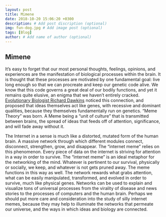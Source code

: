 ```yaml
---
layout: post
title: Mimene
date: 2018-10-20 15:06:20 +0300
description: # Add post discription (optional)
img: fun-dog.jpg # Add image post (optional)
tags: [Blog]
author: # Add name of author (optional)
---
```

## Mimene

It’s easy to forget that our most personal thoughts, feelings, opinions, and experiences are the manifestation of biological processes within the brain. It is thought that these processes are motivated by one fundamental goal: live long enough so that we can procreate and keep our genetic code alive. We know that this code governs a great deal of our bodily functions, and yet it remains quite elusive, an enigma that we haven’t entirely cracked. [Evolutionary Biologist Richard Dawkins](http://nautil.us/issue/5/fame/the-meme-as-meme) noticed this connection, and proposed that ideas themselves act like genes, with recessive and dominant qualities, because they themselves fundamentally run on genetics. “Meme Theory” was born. A Meme being a “unit of culture” that is transmitted between brains, the spread of ideas that feeds off of attention, significance, and will fade away without it. 
	
  The Internet in a sense is much like a distorted, mutated form of the human brain. A massive network through which different modules connect, disconnect, strengthen, grow, and disappear. The “internet meme” relies on this phenomenon. Every piece of data on the internet is striving for attention in a way in order to survive. The “internet meme” is an ideal metaphor for the networking of the mind. Whatever is pertinent to our survival, physically or socially, we keep, and whatever is not gets pruned away. The meme functions in this way as well. The network rewards what grabs attention, what can be easily manipulated, transformed, and evolved in order to survive, much like physical genes. Networks can be used to explain and visualize tons of universal processes from the virality of disease and news stories to the processes of computers and the human brain. Perhaps we should put more care and consideration into the study of silly internet memes, because they may help to illuminate the networks that permeate our universe, and the ways in which ideas and biology are connected. 
